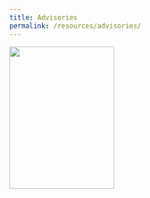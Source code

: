 ```yaml
---
title: Advisories
permalink: /resources/advisories/
---
```


[<img src="https://www.nea.gov.sg/images/default-source/our-serivces/public-cleaniness/sg-clean.png" width=188 height=255>](https://www.nea.gov.sg/docs/default-source/our-services/public-cleanliness/covid-19/7hygienehabits-english.pdf)
